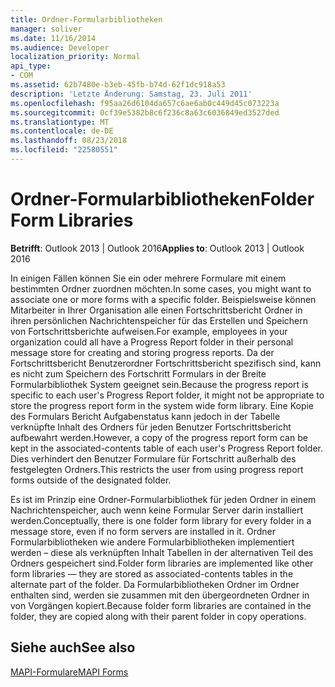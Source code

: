 ```yaml
---
title: Ordner-Formularbibliotheken
manager: soliver
ms.date: 11/16/2014
ms.audience: Developer
localization_priority: Normal
api_type:
- COM
ms.assetid: 62b7480e-b3eb-45fb-b74d-62f1dc918a53
description: 'Letzte Änderung: Samstag, 23. Juli 2011'
ms.openlocfilehash: f95aa26d6104da657c6ae6ab0c449d45c073223a
ms.sourcegitcommit: 0cf39e5382b8c6f236c8a63c6036849ed3527ded
ms.translationtype: MT
ms.contentlocale: de-DE
ms.lasthandoff: 08/23/2018
ms.locfileid: "22580551"
---
```

# <a name="folder-form-libraries"></a><span data-ttu-id="52bbb-103">Ordner-Formularbibliotheken</span><span class="sxs-lookup"><span data-stu-id="52bbb-103">Folder Form Libraries</span></span>

  
  
<span data-ttu-id="52bbb-104">**Betrifft**: Outlook 2013 | Outlook 2016</span><span class="sxs-lookup"><span data-stu-id="52bbb-104">**Applies to**: Outlook 2013 | Outlook 2016</span></span> 
  
<span data-ttu-id="52bbb-105">In einigen Fällen können Sie ein oder mehrere Formulare mit einem bestimmten Ordner zuordnen möchten.</span><span class="sxs-lookup"><span data-stu-id="52bbb-105">In some cases, you might want to associate one or more forms with a specific folder.</span></span> <span data-ttu-id="52bbb-106">Beispielsweise können Mitarbeiter in Ihrer Organisation alle einen Fortschrittsbericht Ordner in ihren persönlichen Nachrichtenspeicher für das Erstellen und Speichern von Fortschrittsberichte aufweisen.</span><span class="sxs-lookup"><span data-stu-id="52bbb-106">For example, employees in your organization could all have a Progress Report folder in their personal message store for creating and storing progress reports.</span></span> <span data-ttu-id="52bbb-107">Da der Fortschrittsbericht Benutzerordner Fortschrittsbericht spezifisch sind, kann es nicht zum Speichern des Fortschritt Formulars in der Breite Formularbibliothek System geeignet sein.</span><span class="sxs-lookup"><span data-stu-id="52bbb-107">Because the progress report is specific to each user's Progress Report folder, it might not be appropriate to store the progress report form in the system wide form library.</span></span> <span data-ttu-id="52bbb-108">Eine Kopie des Formulars Bericht Aufgabenstatus kann jedoch in der Tabelle verknüpfte Inhalt des Ordners für jeden Benutzer Fortschrittsbericht aufbewahrt werden.</span><span class="sxs-lookup"><span data-stu-id="52bbb-108">However, a copy of the progress report form can be kept in the associated-contents table of each user's Progress Report folder.</span></span> <span data-ttu-id="52bbb-109">Dies verhindert den Benutzer Formulare für Fortschritt außerhalb des festgelegten Ordners.</span><span class="sxs-lookup"><span data-stu-id="52bbb-109">This restricts the user from using progress report forms outside of the designated folder.</span></span>
  
<span data-ttu-id="52bbb-110">Es ist im Prinzip eine Ordner-Formularbibliothek für jeden Ordner in einem Nachrichtenspeicher, auch wenn keine Formular Server darin installiert werden.</span><span class="sxs-lookup"><span data-stu-id="52bbb-110">Conceptually, there is one folder form library for every folder in a message store, even if no form servers are installed in it.</span></span> <span data-ttu-id="52bbb-111">Ordner Formularbibliotheken wie andere Formularbibliotheken implementiert werden – diese als verknüpften Inhalt Tabellen in der alternativen Teil des Ordners gespeichert sind.</span><span class="sxs-lookup"><span data-stu-id="52bbb-111">Folder form libraries are implemented like other form libraries — they are stored as associated-contents tables in the alternate part of the folder.</span></span> <span data-ttu-id="52bbb-112">Da Formularbibliotheken Ordner im Ordner enthalten sind, werden sie zusammen mit den übergeordneten Ordner in von Vorgängen kopiert.</span><span class="sxs-lookup"><span data-stu-id="52bbb-112">Because folder form libraries are contained in the folder, they are copied along with their parent folder in copy operations.</span></span>
  
## <a name="see-also"></a><span data-ttu-id="52bbb-113">Siehe auch</span><span class="sxs-lookup"><span data-stu-id="52bbb-113">See also</span></span>



[<span data-ttu-id="52bbb-114">MAPI-Formulare</span><span class="sxs-lookup"><span data-stu-id="52bbb-114">MAPI Forms</span></span>](mapi-forms.md)

